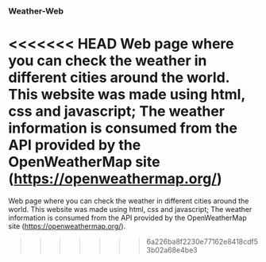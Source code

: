 ### Weather-Web 

<<<<<<< HEAD
Web page where you can check the weather in different cities around the world. This website was made using html, css and javascript; The weather information is consumed from the API provided by the OpenWeatherMap site (https://openweathermap.org/)
=======
Web page where you can check the weather in different cities around the world. This website was made using html, css and javascript; The weather information is consumed from the API provided by the OpenWeatherMap site (https://openweathermap.org/).
>>>>>>> 6a226ba8f2230e77162e8418cdf53b02a68e4be3
